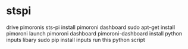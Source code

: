 # stspi
drive pimoronis sts-pi
install pimoroni dashboard
sudo apt-get install pimoroni
launch pimoroni dashboard
pimoroni-dashboard
install python inputs libary
sudo pip install inputs
run this python script
